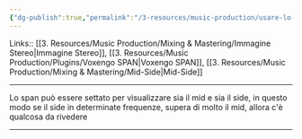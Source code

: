 ```yaml
---
{"dg-publish":true,"permalink":"/3-resources/music-production/usare-lo-span-in-modalita-mid-side/"}
---
```


Links:: [[3. Resources/Music Production/Mixing & Mastering/Immagine Stereo\|Immagine Stereo]], [[3. Resources/Music Production/Plugins/Voxengo SPAN\|Voxengo SPAN]], [[3. Resources/Music Production/Mixing & Mastering/Mid-Side\|Mid-Side]]

---
Lo span può essere settato per visualizzare sia il mid e sia il side, in questo modo se il side in determinate frequenze, supera di molto il mid, allora c'è qualcosa da rivedere








---
